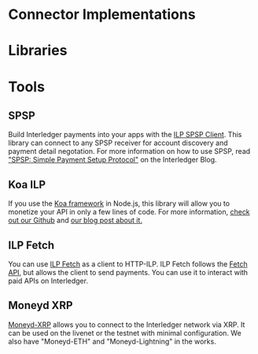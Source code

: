 # Connector Implementations

# Libraries

# Tools

## SPSP

Build Interledger payments into your apps with the [ILP SPSP Client][1]. This library can connect to any SPSP receiver for account discovery and payment detail negotation. For more information on how to use SPSP, read ["SPSP: Simple Payment Setup Protocol"][2] on the Interledger Blog. 

## Koa ILP

If you use the [Koa framework][3] in Node.js, this library will allow you to monetize your API in only a few lines of code. For more information, [check out our Github][4] and [our blog post about it.][5]

## ILP Fetch

You can use [ILP Fetch][6] as a client to HTTP-ILP. ILP Fetch follows the [Fetch API][7], but allows the client to send payments. You can use it to interact with paid APIs on Interledger.

## Moneyd XRP

[Moneyd-XRP][8] allows you to connect to the Interledger network via XRP. It can be used on the livenet or the testnet with minimal configuration. We also have "Moneyd-ETH" and "Moneyd-Lightning" in the works.



[1]: https://github.com/interledgerjs/ilp-protocol-spsp
[2]: https://medium.com/interledger-blog/spsp-simple-payment-setup-protocol-2028292e6925
[3]: http://koajs.com/
[4]: https://github.com/interledgerjs/koa-ilp
[5]: https://medium.com/interledger-blog/http-ilp-paid-api-calls-with-interledger-fda53643a2eb
[6]: https://github.com/interledgerjs/ilp-fetch
[7]: https://developer.mozilla.org/en-US/docs/Web/API/Fetch_API
[8]: https://github.com/interledgerjs/moneyd-xrp
